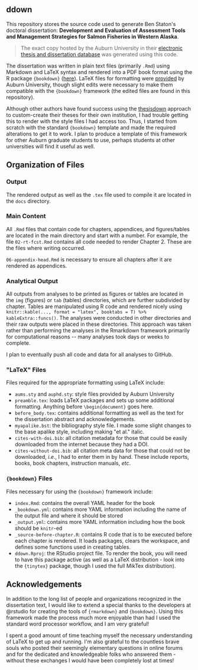 ## ddown

This repository stores the source code used to generate Ben Staton's doctoral dissertation: **Development and Evaluation of Assessment Tools and Management Strategies for Salmon Fisheries in Western Alaska**. 

> The exact copy hosted by the Auburn University in their [electronic thesis and dissertation database](<http://hdl.handle.net/10415/6645>) was generated using this code.

The dissertation was written in plain text files (primarily `.Rmd`) using Markdown and LaTeX syntax and rendered into a PDF book format using the R package `{bookdown}` ([here](https://github.com/rstudio/bookdown)). LaTeX files for formatting were [provided](http://graduate.auburn.edu/current-students/etd-samples/) by Auburn University, though slight edits were necessary to make them compatible with the `{bookdown}` framework (the edited files are found in this repository). 

Although other authors have found success using the [thesisdown](https://github.com/ismayc/thesisdown) approach to custom-create their theses for their own institution, I had trouble getting this to render with the style files I had access too. Thus, I started from scratch with the standard `{bookdown}` template and made the required alterations to get it to work. I plan to produce a template of this framework for other Auburn graduate students to use, perhaps students at other universities will find it useful as well.

## Organization of Files

### Output

The rendered output as well as the `.tex` file used to compile it are located in the `docs` directory.

### Main Content

All `.Rmd` files that contain code for chapters, appendices, and figures/tables are located in the main directory and start with a number. For example, the file `02-rt-fcst.Rmd` contains all code needed to render Chapter 2. These are the files where writing occurred. 

`06-appendix-head.Rmd` is necessary to ensure all chapters after it are rendered as appendices.

### Analytical Output

All outputs from analyses to be printed as figures or tables are located in the `img` (figures) or `tab` (tables) directories, which are further subdivided by chapter. Tables are manipulated using R code and rendered nicely using `knitr::kable(..., format = "latex", booktabs = T) %>% kableExtra::funcs()`. The analyses were conducted in other directories and their raw outputs were placed in these directories. This approach was taken rather than performing the analyses in the Rmarkdown framework primarily for computational reasons -- many analyses took days or weeks to complete.

I plan to eventually push all code and data for all analyses to GitHub.

### "LaTeX" Files

Files required for the appropriate formatting using LaTeX include:

*  `aums.sty` and `auphd.sty`: style files provided by Auburn University
*  `preamble.tex`: loads LaTeX packages and sets up some additional formatting. Anything before `\begin{document}` goes here.
*  `before_body.tex`: contains additional formatting as well as the text for the dissertation abstract and acknowledgements.
*  `myapalike.bst`: the bibliography style file. I made some slight changes to the base apalike style, including making "et al." italic.
*  `cites-with-doi.bib`: all citation metadata for those that could be easily downloaded from the internet because they had a DOI.
*  `cites-without-doi.bib`: all citation meta data for those that could not be downloaded, _i_._e_., I had to enter them in by hand. These include reports, books, book chapters, instruction manuals, _etc_.

### `{bookdown}` Files

Files necessary for using the `{bookdown}` framework include:

*  `index.Rmd`: contains the overall YAML header for the book
*  `_bookdown.yml`: contains more YAML information including the name of the output file and where it should be stored
*  `_output.yml`: contains more YAML information including how the book should be `knitr`-ed
*  `_source-before-chapter.R`: contains R code that is to be executed before each chapter is rendered. It loads packages, clears the workspace, and defines some functions used in creating tables.
*  `ddown.Rproj`: the RStudio project file. To render the book, you will need to have this package active (as well as a LaTeX distribution - look into the `{tinytex}` package, though I used the full MikTex distribution).

## Acknowledgements

In addition to the long list of people and organizations recognized in the dissertation text, I would like to extend a special thanks to the developers at @rstudio for creating the tools of `{rmarkdown}` and `{bookdown}`. Using this framework made the process much more enjoyable than had I used the standard word processor workflow, and I am very grateful!

I spent a good amount of time teaching myself the necessary understanding of LaTeX to get up and running. I'm also grateful to the countless brave souls who posted their seemingly elementary questions in online forums and for the dedicated and knowledgeable folks who answered them - without these exchanges I would have been completely lost at times! 
